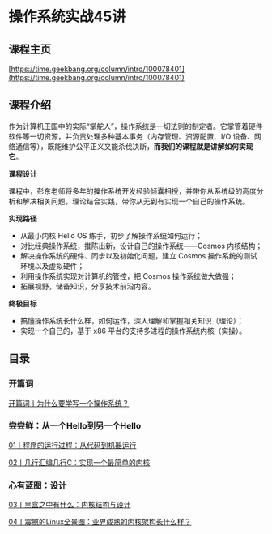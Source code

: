 # 操作系统实战45讲

## 课程主页

[https://time.geekbang.org/column/intro/100078401](https://time.geekbang.org/column/intro/100078401)

## 课程介绍

作为计算机王国中的实际“掌舵人”，操作系统是一切法则的制定者。它掌管着硬件软件等一切资源，并负责处理多种基本事务（内存管理、资源配置、I/O 设备、网络通信等），既能维护公平正义又能杀伐决断，**而我们的课程就是讲解如何实现它**。

**课程设计**

课程中，彭东老师将多年的操作系统开发经验倾囊相授，并带你从系统级的高度分析和解决相关问题，理论结合实践，带你从无到有实现一个自己的操作系统。

**实现路径**

- 从最小内核 Hello OS 练手，初步了解操作系统如何运行；
- 对比经典操作系统，推陈出新，设计自己的操作系统——Cosmos 内核结构；
- 解决操作系统的硬件、同步以及初始化问题，建立 Cosmos 操作系统的测试环境以及虚拟硬件；
- 利用操作系统实现对计算机的管控，把 Cosmos 操作系统做大做强；
- 拓展视野，储备知识，分享技术前沿内容。

**终极目标**

- 搞懂操作系统长什么样，如何运作，深入理解和掌握相关知识（理论）；
- 实现一个自己的，基于 x86 平台的支持多进程的操作系统内核（实操）。

## 目录

### 开篇词

[开篇词丨为什么要学写一个操作系统？](/notes/计算机基础/操作系统/操作系统实战45讲/开篇词/为什么要学写一个操作系统？)

### 尝尝鲜：从一个Hello到另一个Hello

[01丨程序的运行过程：从代码到机器运行](/notes/计算机基础/操作系统/操作系统实战45讲/尝尝鲜：从一个Hello到另一个Hello/程序的运行过程：从代码到机器运行)

[02丨几行汇编几行C：实现一个最简单的内核](/notes/计算机基础/操作系统/操作系统实战45讲/尝尝鲜：从一个Hello到另一个Hello/几行汇编几行C：实现一个最简单的内核)

### 心有蓝图：设计

[03丨黑盒之中有什么：内核结构与设计](/notes/计算机基础/操作系统/操作系统实战45讲/心有蓝图：设计/黑盒之中有什么：内核结构与设计)

[04丨震撼的Linux全景图：业界成熟的内核架构长什么样？](/notes/计算机基础/操作系统/操作系统实战45讲/心有蓝图：设计/震撼的Linux全景图：业界成熟的内核架构长什么样？)